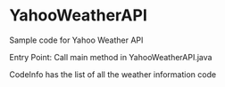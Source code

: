 # YahooWeatherAPI
Sample code for Yahoo Weather API

Entry Point: Call main method in YahooWeatherAPI.java

CodeInfo has the list of all the weather information code
